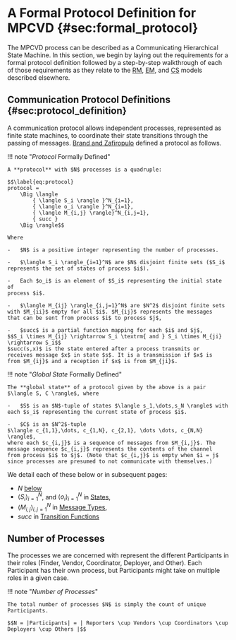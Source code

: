 # A Formal Protocol Definition for MPCVD {#sec:formal_protocol}

The MPCVD process can be described as a Communicating Hierarchical State Machine.
In this section, we begin by laying out the requirements for a formal protocol
definition followed by a step-by-step walkthrough of each of those requirements
as they relate to the [RM](../../topics/process_models/rm/index.md), [EM](../../topics/process_models/em/index.md), and [CS](../../topics/process_models/cs/index.md)
models described elsewhere.

## Communication Protocol Definitions {#sec:protocol_definition}

A communication protocol allows independent processes, represented as finite state machines, to coordinate their state 
transitions through the passing of messages. [Brand and Zafiropulo](https://doi.org/10.1145/322374.322380) defined
a protocol as follows. 

!!! note "_Protocol_ Formally Defined"

    A **protocol** with $N$ processes is a quadruple:

    $$\label{eq:protocol}
    protocol = 
        \Big \langle 
            { \langle S_i \rangle }^N_{i=1}, 
            { \langle o_i \rangle }^N_{i=1},
            { \langle M_{i,j} \rangle}^N_{i,j=1},
            { succ }
        \Big \rangle$$

    Where

    -   $N$ is a positive integer representing the number of processes.

    -   $\langle S_i \rangle_{i=1}^N$ are $N$ disjoint finite sets ($S_i$
    represents the set of states of process $i$).

    -   Each $o_i$ is an element of $S_i$ representing the initial state of
    process $i$.

    -   $\langle M_{ij} \rangle_{i,j=1}^N$ are $N^2$ disjoint finite sets
    with $M_{ii}$ empty for all $i$. $M_{ij}$ represents the messages
    that can be sent from process $i$ to process $j$,

    -   $succ$ is a partial function mapping for each $i$ and $j$,
    $$S_i \times M_{ij} \rightarrow S_i \textrm{ and } S_i \times M_{ji} \rightarrow S_i$$
    $succ(s,x)$ is the state entered after a process transmits or
    receives message $x$ in state $s$. It is a transmission if $x$ is
    from $M_{ij}$ and a reception if $x$ is from $M_{ji}$.

!!! note "_Global State_ Formally Defined"

    The **global state** of a protocol given by the above is a pair $\langle S, C \rangle$, where

    -   $S$ is an $N$-tuple of states $\langle s_1,\dots,s_N \rangle$ with
    each $s_i$ representing the current state of process $i$.

    -   $C$ is an $N^2$-tuple
    $\langle c_{1,1},\dots, c_{1,N}, c_{2,1}, \dots \dots, c_{N,N} \rangle$,
    where each $c_{i,j}$ is a sequence of messages from $M_{i,j}$. The
    message sequence $c_{i,j}$ represents the contents of the channel
    from process $i$ to $j$. (Note that $c_{i,j}$ is empty when $i = j$
    since processes are presumed to not communicate with themselves.)

We detail each of these below or in subsequent pages:

- $N$ [below](#number-of-processes)
- ${ \langle S_i \rangle}^N_{i=1}$, and ${ \langle o_i \rangle }^N_{i=1}$ in [States](states.md),
- ${ \langle M_{i,j} \rangle }^N_{i,j=1}$ in [Message Types](messages.md),
- ${ succ }$ in [Transition Functions](transitions.md)

## Number of Processes

The processes we are concerned with represent the different Participants
in their roles (Finder, Vendor, Coordinator, Deployer, and Other). Each
Participant has their own process, but Participants might take on
multiple roles in a given case.

!!! note "_Number of Processes_"

    The total number of processes $N$ is simply the count of unique Participants.

    $$N = |Participants| = | Reporters \cup Vendors \cup Coordinators \cup Deployers \cup Others |$$


